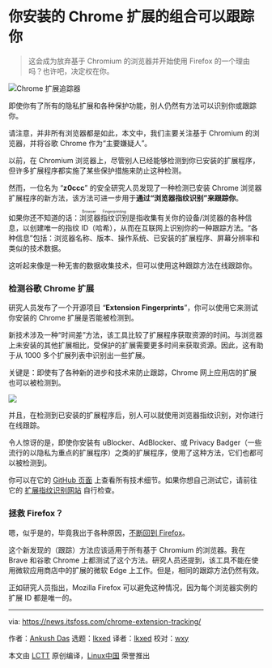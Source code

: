 [#]: subject: "This Open-Source Project Proves Chrome Extensions Can Track You"
[#]: via: "https://news.itsfoss.com/chrome-extension-tracking/"
[#]: author: "Ankush Das https://news.itsfoss.com/author/ankush/"
[#]: collector: "lkxed"
[#]: translator: "lkxed"
[#]: reviewer: "wxy"
[#]: publisher: "wxy"
[#]: url: "https://linux.cn/article-14768-1.html"

你安装的 Chrome 扩展的组合可以跟踪你
======

> 这会成为放弃基于 Chromium 的浏览器并开始使用 Firefox 的一个理由吗？也许吧，决定权在你。

![Chrome 扩展追踪器][1]

即使你有了所有的隐私扩展和各种保护功能，别人仍然有方法可以识别你或跟踪你。

请注意，并非所有浏览器都是如此，本文中，我们主要关注基于 Chromium 的浏览器，并将谷歌 Chrome 作为“主要嫌疑人”。

以前，在 Chromium 浏览器上，尽管别人已经能够检测到你已安装的扩展程序，但许多扩展程序都实施了某些保护措施来防止这种检测。

然而，一位名为 “**z0ccc**” 的安全研究人员发现了一种检测已安装 Chrome 浏览器扩展程序的新方法，该方法可进一步用于**通过“浏览器指纹识别”来跟踪你**。

如果你还不知道的话：<ruby>浏览器指纹识别<rt>Browser Fingerprinting</rt></ruby>是指收集有关你的设备/浏览器的各种信息，以创建唯一的指纹 ID（哈希），从而在互联网上识别你的一种跟踪方法。“各种信息”包括：浏览器名称、版本、操作系统、已安装的扩展程序、屏幕分辨率和类似的技术数据。

这听起来像是一种无害的数据收集技术，但可以使用这种跟踪方法在线跟踪你。

### 检测谷歌 Chrome 扩展

研究人员发布了一个开源项目 “**Extension Fingerprints**”，你可以使用它来测试你安装的 Chrome 扩展是否能被检测到。

新技术涉及一种“时间差”方法，该工具比较了扩展程序获取资源的时间。与浏览器上未安装的其他扩展相比，受保护的扩展需要更多时间来获取资源。因此，这有助于从 1000 多个扩展列表中识别出一些扩展。

关键是：即使有了各种新的进步和技术来防止跟踪，Chrome 网上应用店的扩展也可以被检测到。

![][2]

并且，在检测到已安装的扩展程序后，别人可以就使用浏览器指纹识别，对你进行在线跟踪。

令人惊讶的是，即使你安装有 uBlocker、AdBlocker、或 Privacy Badger（一些流行的以隐私为重点的扩展程序）之类的扩展程序，使用了这种方法，它们也都可以被检测到。

你可以在它的 [GitHub 页面][3] 上查看所有技术细节。如果你想自己测试它，请前往它的 [扩展指纹识别网站][4] 自行检查。

### 拯救 Firefox？

嗯，似乎是的，毕竟我出于各种原因，[不断回到 Firefox][5]。

这个新发现的（跟踪）方法应该适用于所有基于 Chromium 的浏览器。我在 Brave 和谷歌 Chrome 上都测试了这个方法。研究人员还提到，该工具不能在使用微软应用商店中的扩展的微软 Edge 上工作。但是，相同的跟踪方法仍然有效。

正如研究人员指出，Mozilla Firefox 可以避免这种情况，因为每个浏览器实例的扩展 ID 都是唯一的。

--------------------------------------------------------------------------------

via: https://news.itsfoss.com/chrome-extension-tracking/

作者：[Ankush Das][a]
选题：[lkxed][b]
译者：[lkxed](https://github.com/lkxed)
校对：[wxy](https://github.com/wxy)

本文由 [LCTT](https://github.com/LCTT/TranslateProject) 原创编译，[Linux中国](https://linux.cn/) 荣誉推出

[a]: https://news.itsfoss.com/author/ankush/
[b]: https://github.com/lkxed
[1]: https://news.itsfoss.com/wp-content/uploads/2022/06/opensource-project-tracker-chrome-extensions.jpg
[2]: https://news.itsfoss.com/wp-content/uploads/2022/06/extension-fingerprints.jpg
[3]: https://github.com/z0ccc/extension-fingerprints
[4]: https://z0ccc.github.io/extension-fingerprints/
[5]: https://news.itsfoss.com/why-mozilla-firefox/
